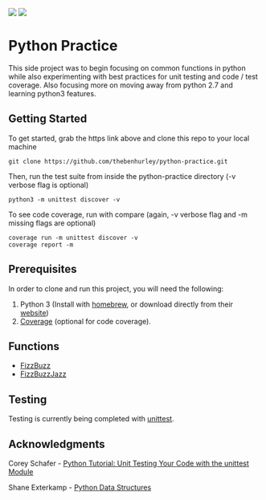 <p>
    <img src="https://img.shields.io/badge/coverage-100%25-brightgreen.svg"/>
    <img src="https://img.shields.io/badge/python-%3E%3D3.7.1-blue.svg"/>
</p>

# Python Practice

This side project was to begin focusing on common functions in python while also experimenting with best practices for unit testing and code / test coverage. Also focusing more on moving away from python 2.7 and learning python3 features.

## Getting Started

To get started, grab the https link above and clone this repo to your local machine
```
git clone https://github.com/thebenhurley/python-practice.git
```

Then, run the test suite from inside the python-practice directory (-v verbose flag is optional)
```
python3 -m unittest discover -v
```

To see code coverage, run with compare (again, -v verbose flag and -m missing flags are optional)
```
coverage run -m unittest discover -v
coverage report -m
```

## Prerequisites

In order to clone and run this project, you will need the following:
1. Python 3 (Install with [homebrew](https://docs.brew.sh/Homebrew-and-Python), or download directly from their [website](https://www.python.org/downloads/))
2. [Coverage](https://coverage.readthedocs.io/en/latest/install.html) (optional for code coverage).

## Functions
* [FizzBuzz](func/fizzbuzz.py)
* [FizzBuzzJazz](func/fizzbuzz.py)

## Testing

Testing is currently being completed with [unittest](https://docs.python.org/3/library/unittest.html). 

## Acknowledgments

Corey Schafer - [Python Tutorial: Unit Testing Your Code with the unittest Module](https://www.youtube.com/watch?v=6tNS--WetLI&t=417s)

Shane Exterkamp - [Python Data Structures](https://github.com/exterkamp/Python-Data-Structures/blob/master/README.md)